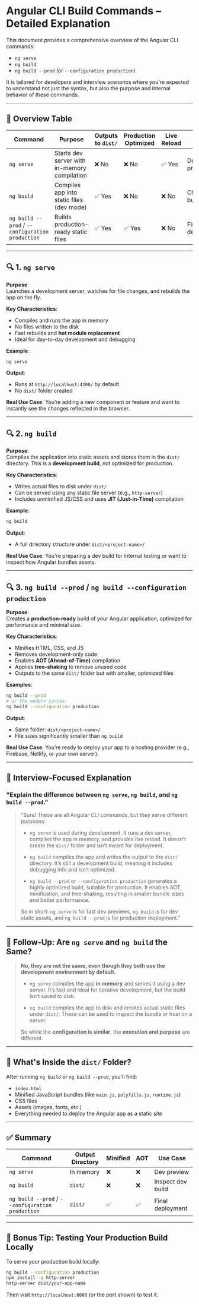 
# Angular CLI Build Commands – Detailed Explanation

This document provides a comprehensive overview of the Angular CLI commands:
- `ng serve`
- `ng build`
- `ng build --prod` (or `--configuration production`)

It is tailored for developers and interview scenarios where you're expected to understand not just the syntax, but also the purpose and internal behavior of these commands.

---

## 📌 Overview Table

| Command                            | Purpose                                        | Outputs to `dist/` | Production Optimized | Live Reload | Common Usage |
|------------------------------------|------------------------------------------------|---------------------|-----------------------|-------------|--------------|
| `ng serve`                         | Starts dev server with in-memory compilation   | ❌ No                | ❌ No                  | ✅ Yes       | Development preview |
| `ng build`                         | Compiles app into static files (dev mode)      | ✅ Yes               | ❌ No                  | ❌ No        | Check static build in `dist/` |
| `ng build --prod` / `--configuration production` | Builds production-ready static files | ✅ Yes               | ✅ Yes                 | ❌ No        | Final deployment |

---

## 🔍 1. `ng serve`

**Purpose**:  
Launches a development server, watches for file changes, and rebuilds the app on the fly.

**Key Characteristics**:
- Compiles and runs the app in memory
- No files written to the disk
- Fast rebuilds and **hot module replacement**
- Ideal for day-to-day development and debugging

**Example**:
```bash
ng serve
```

**Output**:
- Runs at `http://localhost:4200/` by default
- No `dist/` folder created

**Real Use Case**:
You’re adding a new component or feature and want to instantly see the changes reflected in the browser.

---

## 🔍 2. `ng build`

**Purpose**:  
Compiles the application into static assets and stores them in the `dist/` directory. This is a **development build**, not optimized for production.

**Key Characteristics**:
- Writes actual files to disk under `dist/`
- Can be served using any static file server (e.g., `http-server`)
- Includes unminified JS/CSS and uses **JIT (Just-in-Time)** compilation

**Example**:
```bash
ng build
```

**Output**:
- A full directory structure under `dist/<project-name>/`

**Real Use Case**:
You're preparing a dev build for internal testing or want to inspect how Angular bundles assets.

---

## 🔍 3. `ng build --prod` / `ng build --configuration production`

**Purpose**:  
Creates a **production-ready** build of your Angular application, optimized for performance and minimal size.

**Key Characteristics**:
- Minifies HTML, CSS, and JS
- Removes development-only code
- Enables **AOT (Ahead-of-Time)** compilation
- Applies **tree-shaking** to remove unused code
- Outputs to the same `dist/` folder but with smaller, optimized files

**Examples**:
```bash
ng build --prod
# or the modern syntax:
ng build --configuration production
```

**Output**:
- Same folder: `dist/<project-name>/`
- File sizes significantly smaller than `ng build`

**Real Use Case**:
You’re ready to deploy your app to a hosting provider (e.g., Firebase, Netlify, or your own server).

---

## 🧠 Interview-Focused Explanation

### "Explain the difference between `ng serve`, `ng build`, and `ng build --prod`."

> "Sure! These are all Angular CLI commands, but they serve different purposes:
>
> - `ng serve` is used during development. It runs a dev server, compiles the app in memory, and provides live reload. It doesn’t create the `dist/` folder and isn’t meant for deployment.
>
> - `ng build` compiles the app and writes the output to the `dist/` directory. It’s still a development build, meaning it includes debugging info and isn’t optimized.
>
> - `ng build --prod` or `--configuration production` generates a highly optimized build, suitable for production. It enables AOT, minification, and tree-shaking, resulting in smaller bundle sizes and better performance.
>
> So in short: `ng serve` is for fast dev previews, `ng build` is for dev static assets, and `ng build --prod` is for production deployment."

---

## 🤔 Follow-Up: Are `ng serve` and `ng build` the Same?

> **No, they are not the same, even though they both use the development environment by default.**
>
> - `ng serve` compiles the app **in memory** and serves it using a dev server. It’s fast and ideal for iterative development, but the build isn’t saved to disk.
>
> - `ng build` compiles the app to disk and creates actual static files under `dist/`. These can be used to inspect the bundle or host on a server.
>
> So while the **configuration is similar**, the **execution and purpose** are different.

---

## 📂 What's Inside the `dist/` Folder?

After running `ng build` or `ng build --prod`, you'll find:
- `index.html`
- Minified JavaScript bundles (like `main.js`, `polyfills.js`, `runtime.js`)
- CSS files
- Assets (images, fonts, etc.)
- Everything needed to deploy the Angular app as a static site

---

## ✅ Summary

| Command                            | Output Directory | Minified | AOT | Use Case |
|------------------------------------|------------------|----------|-----|----------|
| `ng serve`                         | In memory        | ❌       | ❌  | Dev preview |
| `ng build`                         | `dist/`          | ❌       | ❌  | Inspect dev build |
| `ng build --prod` / `--configuration production` | `dist/` | ✅       | ✅  | Final deployment |

---

## 🧪 Bonus Tip: Testing Your Production Build Locally

To serve your production build locally:
```bash
ng build --configuration production
npm install -g http-server
http-server dist/your-app-name
```

Then visit `http://localhost:8080` (or the port shown) to test it.
